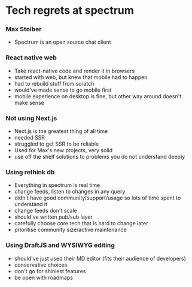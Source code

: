 # Tech regrets at spectrum
### Max Stoiber

- Spectrum is an open source chat client

### React native web
- Take react-native code and render it in browsers
- started with web, but knew that mobile had to happen
- had to rebuild stuff from scratch
- would've made sense to go mobile first
- mobile experience on desktop is fine, but other way around doesn't make sense

### Not using Next.js
- Next.js is the greatest thing of all time
- needed SSR
- struggled to get SSR to be reliable
- Used for Max's new projects, very solid
- use off the shelf solutions to problems you do not understand deeply

### Using rethink db
- Everything in spectrum is real time
- change feeds, listen to changes in any query
- didn't have good community/support/usage so lots of time spent to understand it
- change feeds don't scale
- should've written pub/sub layer
- carefully choose core tech that is hard to change later
- prioritise community size/active maintenance

### Using DraftJS and WYSIWYG editing
- should've just used their MD editor (fits their audience of developers)
- conservative choices
- don't go for shiniest features
- be open with roadmaps